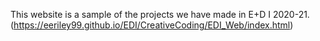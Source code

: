 This website is a sample of the projects we have made in E+D I 2020-21.
(https://eeriley99.github.io/EDI/CreativeCoding/EDI_Web/index.html)

